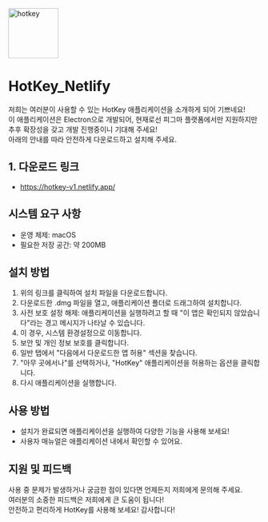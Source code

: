 <img src="https://github.com/user-attachments/assets/01631c07-fcb8-437c-b2e0-86bfaa7198cf" alt="hotkey" width="100" />

# HotKey_Netlify

저희는 여러분이 사용할 수 있는 HotKey 애플리케이션을 소개하게 되어 기쁘네요! <br>
이 애플리케이션은 Electron으로 개발되어, 현재로선 피그마 플랫폼에서만 지원하지만 추후 확장성을 갖고 개발 진행중이니 기대해 주세요!<br>
아래의 안내를 따라 안전하게 다운로드하고 설치해 주세요.

## 1. 다운로드 링크

- https://hotkey-v1.netlify.app/

## 시스템 요구 사항

- 운영 체제: macOS
- 필요한 저장 공간: 약 200MB

## 설치 방법

1. 위의 링크를 클릭하여 설치 파일을 다운로드합니다.
2. 다운로드한 .dmg 파일을 열고, 애플리케이션 폴더로 드래그하여 설치합니다.
3. 사전 보호 설정 해제: 애플리케이션을 실행하려고 할 때 "이 앱은 확인되지 않았습니다"라는 경고 메시지가 나타날 수 있습니다.
4. 이 경우, 시스템 환경설정으로 이동합니다.
5. 보안 및 개인 정보 보호를 클릭합니다.
6. 일반 탭에서 "다음에서 다운로드한 앱 허용" 섹션을 찾습니다.
7. "아무 곳에서나"를 선택하거나, "HotKey" 애플리케이션을 허용하는 옵션을 클릭합니다.
8. 다시 애플리케이션을 실행합니다.

## 사용 방법

- 설치가 완료되면 애플리케이션을 실행하여 다양한 기능을 사용해 보세요!
- 사용자 매뉴얼은 애플리케이션 내에서 확인할 수 있어요.

## 지원 및 피드백

사용 중 문제가 발생하거나 궁금한 점이 있다면 언제든지 저희에게 문의해 주세요. <br>
여러분의 소중한 피드백은 저희에게 큰 도움이 됩니다! <br>
안전하고 편리하게 HotKey를 사용해 보세요! 감사합니다!
